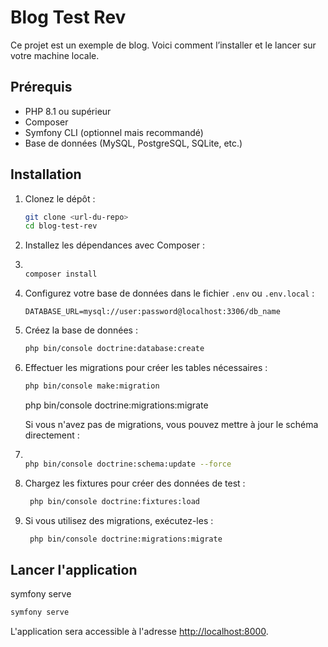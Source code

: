 # Blog Test Rev

Ce projet est un exemple de blog. Voici comment l’installer et le lancer sur votre machine locale.

## Prérequis

- PHP 8.1 ou supérieur
- Composer
- Symfony CLI (optionnel mais recommandé)
- Base de données (MySQL, PostgreSQL, SQLite, etc.)

## Installation

1. Clonez le dépôt :

   ```bash
   git clone <url-du-repo>
   cd blog-test-rev
   ```

2. Installez les dépendances avec Composer :

3. ```bash

   composer install

   ```

4. Configurez votre base de données dans le fichier `.env` ou `.env.local` :

   ```dotenv
   DATABASE_URL=mysql://user:password@localhost:3306/db_name
   ```

5. Créez la base de données :

   ```bash
   php bin/console doctrine:database:create
   ```

6. Effectuer les migrations pour créer les tables nécessaires :

   ```bash
   php bin/console make:migration
   ```

   php bin/console doctrine:migrations:migrate

   Si vous n'avez pas de migrations, vous pouvez mettre à jour le schéma directement :

7. ```bash

   php bin/console doctrine:schema:update --force
   ```

8. Chargez les fixtures pour créer des données de test :

   ```bash
    php bin/console doctrine:fixtures:load
   ```

9. Si vous utilisez des migrations, exécutez-les :

   ```bash
    php bin/console doctrine:migrations:migrate
   ```

## Lancer l'application

symfony serve

```bash
symfony serve
```

L'application sera accessible à l'adresse [http://localhost:8000](http://localhost:8000).
